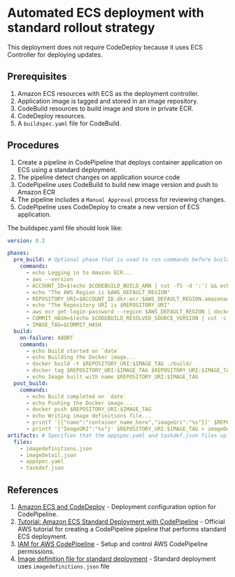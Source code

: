 # Automated ECS deployment with standard rollout strategy

This deployment does not require CodeDeploy because it uses ECS Controller for deploying updates.

## Prerequisites

1.  Amazon ECS resources with ECS as the deployment controller.
2.  Application image is tagged and stored in an image repository.
3.  CodeBuild resources to build image and store in private ECR.
4.  CodeDeploy resources.
5.  A `buildspec.yaml` file for CodeBuild.


## Procedures

1.  Create a pipeline in CodePipeline that deploys container application on ECS using a standard deployment.
2.  The pipeline detect changes on application source code
3.  CodePipeline uses CodeBuild to build new image version and push to Amazon ECR
4.  The pipeline includes a `Manual Approval` process for reviewing changes.
5.  CodePipeline uses CodeDeploy to create a new version of ECS application.


The buildspec.yaml file should look like:

```yaml
version: 0.2

phases:
  pre_build: # Optional phase that is used to run commands before building the application code
    commands:
      - echo Logging in to Amazon ECR...
      - aws --version
      - ACCOUNT_ID=$(echo $CODEBUILD_BUILD_ARN | cut -f5 -d ':') && echo "The Account ID is $ACCOUNT_ID"
      - echo "The AWS Region is $AWS_DEFAULT_REGION"
      - REPOSITORY_URI=$ACCOUNT_ID.dkr.ecr.$AWS_DEFAULT_REGION.amazonaws.com/application
      - echo "The Repository URI is $REPOSITORY_URI"
      - aws ecr get-login-password --region $AWS_DEFAULT_REGION | docker login --username AWS --password-stdin $REPOSITORY_URI
      - COMMIT_HASH=$(echo $CODEBUILD_RESOLVED_SOURCE_VERSION | cut -c 1-7)
      - IMAGE_TAG=$COMMIT_HASH
  build:
    on-failure: ABORT
    commands:
      - echo Build started on `date`
      - echo Building the Docker image...
      - docker build -t $REPOSITORY_URI:$IMAGE_TAG ./build/
      - docker tag $REPOSITORY_URI:$IMAGE_TAG $REPOSITORY_URI:$IMAGE_TAG
      - echo Image built with name $REPOSITORY_URI:$IMAGE_TAG
  post_build:
    commands:
      - echo Build completed on `date`
      - echo Pushing the Docker image...
      - docker push $REPOSITORY_URI:$IMAGE_TAG
      - echo Writing image definitions file...
      - printf '[{"name":"container_name_here","imageUri":"%s"}]' $REPOSITORY_URI:$IMAGE_TAG > imagedefinitions.json
      - printf '{"ImageURI":"%s"}' $REPOSITORY_URI:$IMAGE_TAG > imageDetail.json
artifacts: # Specifies that the appspec.yaml and taskdef.json files uploaded to your CodeCommit repository be included as build outputs. Without these files, your deployment fails.
  files:
    - imagedefinitions.json
    - imageDetail.json
    - appspec.yaml
    - taskdef.json
```

## References

1.  [Amazon ECS and CodeDeploy](https://docs.aws.amazon.com/codepipeline/latest/userguide/action-reference-ECS.html) - Deployment configuration option for CodePipeline.
2.  [Tutorial: Amazon ECS Standard Deployment with CodePipeline](https://docs.aws.amazon.com/codepipeline/latest/userguide/ecs-cd-pipeline.html) - Official AWS tutorial for creating a CodePipeline pipeline that performs standard ECS deployment.
3.  [IAM for AWS CodePipeline](https://docs.aws.amazon.com/codepipeline/latest/userguide/security-iam.html) - Setup and control AWS CodePipeline permissions.
4.  [Image definition file for standard deployment](https://docs.aws.amazon.com/codepipeline/latest/userguide/file-reference.html#pipelines-create-image-definitions) - Standard deployment uses `imagedefinitions.json` file

&nbsp;

